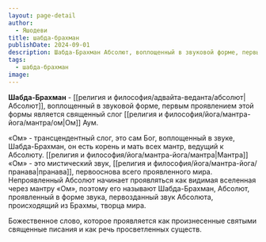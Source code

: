 ```yaml
---
layout: page-detail
author:
  - Яшодеви
title: шабда-брахман
publishDate: 2024-09-01
description: Шабда-Брахман Абсолют, воплощенный в звуковой форме, первым проявлением этой формы является священный слог Ом Аум.
tags:
  - шабда-брахман
image:
---
```

**Шабда-Брахман** - [[религия и философия/адвайта-веданта/абсолют|Абсолют]], воплощенный в звуковой форме, первым проявлением этой формы является священный слог [[религия и философия/йога/мантра-йога/мантра/ом|Ом]] Аум.

«Ом» - трансцендентный слог, это сам Бог, воплощенный в звуке, Шабда-Брахман, он есть корень и мать всех мантр, ведущий к Абсолюту. [[религия и философия/йога/мантра-йога/мантра|Мантра]] «Ом» - это мистический звук, [[религия и философия/йога/мантра-йога/пранава|пранава]], первооснова всего проявленного мира. Непроявленный Абсолют начинает проявляться как видимая вселенная через мантру «Ом», поэтому его называют Шабда-Брахман, Абсолют, проявленный в форме звука, первозданный звук Абсолюта, происходящий из Брахмы, творца мира.

Божественное слово, которое проявляется как произнесенные святыми священные писания и как речь просветленных существ.


